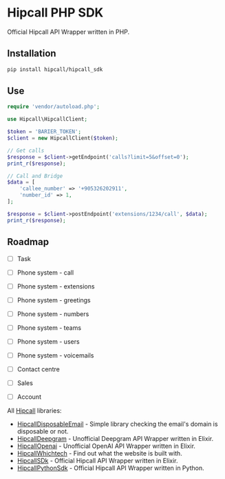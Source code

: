# Hipcall PHP SDK

Official Hipcall API Wrapper written in PHP.

## Installation

```bash
pip install hipcall/hipcall_sdk
```
## Use

```php
require 'vendor/autoload.php';

use Hipcall\HipcallClient;

$token = 'BARIER_TOKEN';
$client = new HipcallClient($token);

// Get calls
$response = $client->getEndpoint('calls?limit=5&offset=0');
print_r($response);

// Call and Bridge
$data = [
    'callee_number' => '+905326202911',
    'number_id' => 1,
];

$response = $client->postEndpoint('extensions/1234/call', $data);
print_r($response);
```

## Roadmap

- [ ] Task
- [ ] Phone system - call
- [ ] Phone system - extensions
- [ ] Phone system - greetings
- [ ] Phone system - numbers
- [ ] Phone system - teams
- [ ] Phone system - users
- [ ] Phone system - voicemails
- [ ] Contact centre
- [ ] Sales 
- [ ] Account


All [Hipcall](https://www.hipcall.com/en-gb/) libraries:

- [HipcallDisposableEmail](https://github.com/hipcall/hipcall_disposable_email) - Simple library checking the email's domain is disposable or not.
- [HipcallDeepgram](https://github.com/hipcall/hipcall_deepgram) - Unofficial Deepgram API Wrapper written in Elixir.
- [HipcallOpenai](https://github.com/hipcall/hipcall_openai) - Unofficial OpenAI API Wrapper written in Elixir.
- [HipcallWhichtech](https://github.com/hipcall/hipcall_whichtech) - Find out what the website is built with.
- [HipcallSDk](https://github.com/hipcall/elixir_sdk) - Official Hipcall API Wrapper written in Elixir.
- [HipcallPythonSdk](https://github.com/hipcall/python_sdk) - Official Hipcall API Wrapper written in Python.


